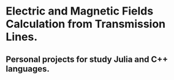 Electric and Magnetic Fields Calculation from Transmission Lines.
============================================

Personal projects for study Julia and C++ languages.
-----------------------------------------------------------
